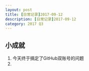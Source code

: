 ```yaml
---
layout: post
title: [日常记录]2017-09-12
description: [日常记录]2017-09-12
category: 2017 Q3
---
```

## 小成就
1. 今天终于搞定了GitHub双账号的问题
2. 